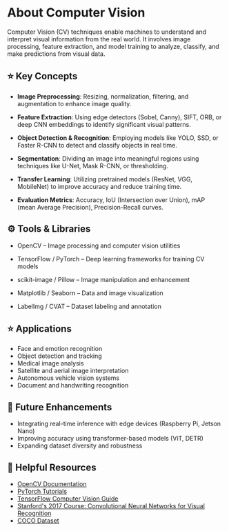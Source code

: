 # About Computer Vision

Computer Vision (CV) techniques enable machines to understand and interpret visual information from the real world. It involves image processing, feature extraction, and model training to analyze, classify, and make predictions from visual data.

## ⭐️ Key Concepts

- **Image Preprocessing**: Resizing, normalization, filtering, and augmentation to enhance image quality.

- **Feature Extraction**: Using edge detectors (Sobel, Canny), SIFT, ORB, or deep CNN embeddings to identify significant visual patterns.

- **Object Detection & Recognition**: Employing models like YOLO, SSD, or Faster R-CNN to detect and classify objects in real time.

- **Segmentation**: Dividing an image into meaningful regions using techniques like U-Net, Mask R-CNN, or thresholding.

- **Transfer Learning**: Utilizing pretrained models (ResNet, VGG, MobileNet) to improve accuracy and reduce training time.

- **Evaluation Metrics**: Accuracy, IoU (Intersection over Union), mAP (mean Average Precision), Precision-Recall curves.

## ⚙️ Tools & Libraries

- OpenCV – Image processing and computer vision utilities

- TensorFlow / PyTorch – Deep learning frameworks for training CV models

- scikit-image / Pillow – Image manipulation and enhancement

- Matplotlib / Seaborn – Data and image visualization

- LabelImg / CVAT – Dataset labeling and annotation

## ⭐️ Applications

- Face and emotion recognition
- Object detection and tracking
- Medical image analysis
- Satellite and aerial image interpretation
- Autonomous vehicle vision systems
- Document and handwriting recognition

## 📌 Future Enhancements

- Integrating real-time inference with edge devices (Raspberry Pi, Jetson Nano)
- Improving accuracy using transformer-based models (ViT, DETR)
- Expanding dataset diversity and robustness

## 🔗 Helpful Resources

- [OpenCV Documentation](https://docs.opencv.org/)  
- [PyTorch Tutorials](https://pytorch.org/tutorials/)  
- [TensorFlow Computer Vision Guide](https://www.tensorflow.org/tutorials/images)  
- [Stanford's 2017 Course: Convolutional Neural Networks for Visual Recognition]([http://cs231n.stanford.edu/](https://youtube.com/playlist?list=PL3FW7Lu3i5JvHM8ljYj-zLfQRF3EO8sYv&si=K6a1a3nGpZABnJtw))  
- [COCO Dataset](https://cocodataset.org/)  
